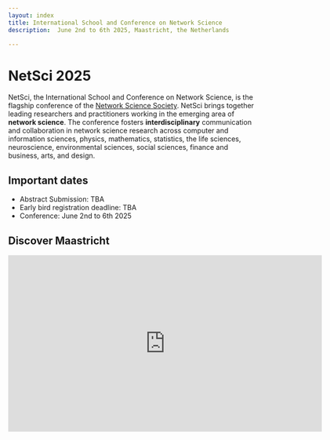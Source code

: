 ```yaml
---
layout: index
title: International School and Conference on Network Science
description:  June 2nd to 6th 2025, Maastricht, the Netherlands

---
```



# NetSci 2025

NetSci, the International School and Conference on Network Science, is the flagship conference of the [Network Science Society](https://netscisociety.net). NetSci brings together leading researchers and practitioners working in the emerging area of **network science**. The conference fosters **interdisciplinary** communication and collaboration in network science research across computer and information sciences, physics, mathematics, statistics, the life sciences, neuroscience, environmental sciences, social sciences, finance and business, arts, and design.


<!-- NetSci2025 is the leading conference on Network Science dedicated to shaping the future. NetSci2025 is a premier conference that brings together researchers, professionals, and enthusiasts in the field of Network Science. It provides a platform to exchange ideas, share latest research findings, and explore the potential of network science in solving real-world challenges. Join us for five days of insightful sessions, workshops, and networking opportunities. This is a great space to delve deeper into the world of network science and its impact on various domains such as technology, social sciences, and more. -->


## Important dates 
- Abstract Submission: TBA
- Early bird registration deadline: TBA
- Conference: June 2nd to 6th 2025


## Discover Maastricht

<div class="video-wrapper mt-10">
    <iframe src="https://player.vimeo.com/video/610799265?h=ca516dece4&app_id=122963"  width="640" height="360" frameborder="0" allow="autoplay; fullscreen" allowfullscreen></iframe>
</div>

